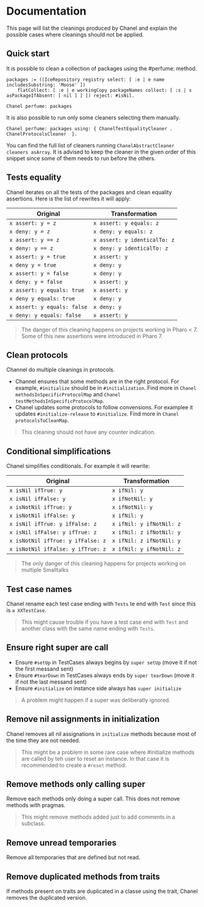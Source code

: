 # Documentation

This page will list the cleanings produced by Chanel and explain the possible cases where cleanings should not be applied.

## Quick start

It is possible to clean a collection of packages using the #perfume: method.

```Smalltalk
packages := ((IceRepository registry select: [ :e | e name includesSubstring: 'Moose' ])
	flatCollect: [ :e | e workingCopy packageNames collect: [ :s | s asPackageIfAbsent: [ nil ] ] ]) reject: #isNil.

Chanel perfume: packages
```

It is also possible to run only some cleaners selecting them manually.

```Smalltalk
Chanel perfume: packages using: { ChanelTestEqualityCleaner . ChanelProtocolsCleaner  }.
```

You can find the full list of cleaners running `ChanelAbstractCleaner cleaners asArray`.
It is advised to keep the cleaner in the given order of this snippet since some of them needs to run before the others.

## Tests equality

Chanel iterates on all the tests of the packages and clean equality assertions. 
Here is the list of rewrites it will apply:

| Original | Transformation |
| ------------- | ------------- |
| `x assert: y = z` | `x assert: y equals: z` |
| `x deny: y = z` | `x deny: y equals: z` |
| `x assert: y == z` | `x assert: y identicalTo: z` |
| `x deny: y == z` | `x deny: y identicalTo: z` |
| `x assert: y = true` | `x assert: y` |
| `x deny y = true` | `x deny: y` |
| `x assert: y = false` | `x deny: y` |
| `x deny: y = false` | `x assert: y` |
| `x assert: y equals: true` | `x assert: y` |
| `x deny y equals: true` | `x deny: y` |
| `x assert: y equals: false` | `x deny: y` |
| `x deny: y equals: false` | `x assert: y` |


> The danger of this cleaning happens on projects working in Pharo < 7. Some of this new assertions were introduced in Pharo 7.

## Clean protocols

Channel do multiple cleanings in protocols. 

* Channel ensures that some methods are in the right protocol. For example, `#initialize` should be in `#initialization`. Find more in `Chanel methodsInSpecificProtocolMap` and `Chanel testMethodsInSpecificProtocolMap`.
* Chanel updates some protocols to follow convensions. For examplee it updates `#initialize-release` to `#initialize`. Find more in `Chanel protocolsToCleanMap`.

> This cleaning should not have any counter indication.

## Conditional simplifications

Chanel simplifies conditionals. For example it will rewrite:

| Original | Transformation |
| ------------- | ------------- |
| `x isNil ifTrue: y` | `x ifNil: y` |
| `x isNil ifFalse: y` | `x ifNotNil: y` |
| `x isNotNil ifTrue: y` | `x ifNotNil: y` |
| `x isNotNil ifFalse: y` | `x ifNil: y` |
| `x isNil ifTrue: y ifFalse: z` | `x ifNil: y ifNotNil: z` |
| `x isNil ifFalse: y ifTrue: z` | `x ifNil: z ifNotNil: y` |
| `x isNotNil ifTrue: y ifFalse: z` | `x ifNil: z ifNotNil: y` |
| `x isNotNil ifFalse: y ifTrue: z` | `x ifNil: y ifNotNil: z` |

> The only danger of this cleaning happens for projects working on multiple Smalltalks

## Test case names

Chanel rename each test case ending with `Tests` te end with `Test` since this is `a XXTestCase`.

> This might cause trouble if you have a test case end with `Test` and another class with the same name ending with `Tests`.

## Ensure right super are call

- Ensure `#setUp` in TestCases always begins by `super setUp` (move it if not the first messand sent)
- Ensure `#tearDown` in TestCases always ends by `super tearDown` (move it if not the last messand sent)
- Ensure `#initialize` on instance side always has `super initialize`

> A problem might happen if a super was deliberatly ignored.

## Remove nil assignments in initialization

Chanel removes all nil assignations in `initialize` methods because most of the time they are not needed. 

> This might be a problem in some rare case where #initialize methods are called by teh user to reset an instance. In that case it is recommended to create a `#reset` method.

## Remove methods only calling super

Remove each methods only doing a super call. This does not remove methods with pragmas.

> This might remove methods added just to add comments in a subclass.

## Remove unread temporaries

Remove all temporaries that are defined but not read.

## Remove duplicated methods from traits 

If methods present on traits are duplicated in a classe using the trait, Chanel removes the duplicated version.